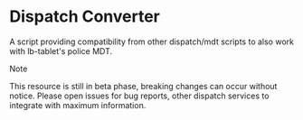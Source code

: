# Dispatch Converter
A script providing compatibility from other dispatch/mdt scripts to also work with lb-tablet's police MDT.

> [!NOTE]
> This resource is still in beta phase, breaking changes can occur without notice.
> Please open issues for bug reports, other dispatch services to integrate with maximum information.
